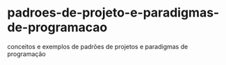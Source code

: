 # padroes-de-projeto-e-paradigmas-de-programacao
conceitos e exemplos de padrões de projetos e paradigmas de programação
